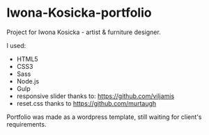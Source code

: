 # Iwona-Kosicka-portfolio

Project for Iwona Kosicka - artist & furniture designer.

I used:

- HTML5
- CSS3
- Sass
- Node.js
- Gulp
- responsive slider thanks to: https://github.com/viljamis
- reset.css thanks to https://github.com/murtaugh

Portfolio was made as a wordpress template, still waiting for client's requirements.
